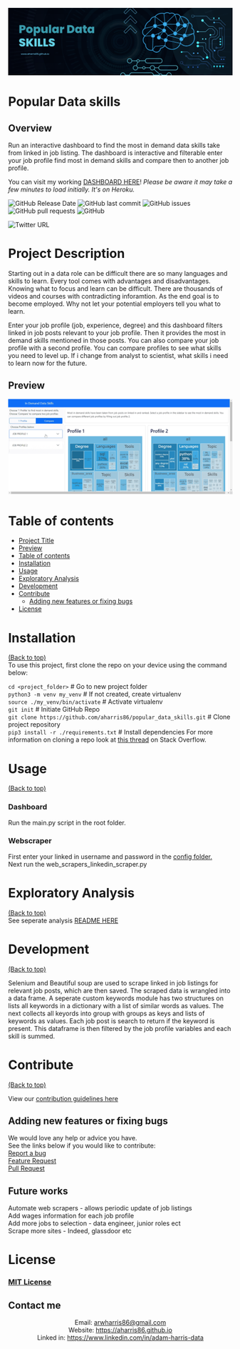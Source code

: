 <!-- Add banner here -->
![Banner](images/Popular_data_skills_banner.png)

# Popular Data skills
## Overview 
Run an interactive dashboard to find the most in demand data skills take from linked in job listing.
The dashboard is interactive and filterable enter your job profile find most in demand skills and compare then to another job profile.

You can visit my working [DASHBOARD HERE](https://popular-data-skills-dashboard.herokuapp.com)!
*Please be aware it may take a few minutes to load initially. It's on Heroku.*

<!-- Badges -->
![GitHub Release Date](https://img.shields.io/github/release-date/aharris86/popular_data_skills)
![GitHub last commit](https://img.shields.io/github/last-commit/aharris86/popular_data_skills)
![GitHub issues](https://img.shields.io/github/issues-raw/aharris86/popular_data_skills)
![GitHub pull requests](https://img.shields.io/github/issues-pr/aharris86/popular_data_skills)
![GitHub](https://img.shields.io/github/license/aharris86/popular_data_skills)

![Twitter URL](https://img.shields.io/twitter/url?url=https%3A%2F%2Fgithub.com%2Faharris86%2Fpopular_data_skills)

# Project Description
Starting out in a data role can be difficult there are so many languages and skills to learn.
Every tool comes with advantages and disadvantages.  Knowing what to focus and learn can be difficult.
There are thousands of videos and courses with contradicting inforamtion.
As the end goal is to become employed. Why not let your potential employers tell you what to learn.

Enter your job profile (job, experience, degree) and this dashboard filters linked in job posts relevant to your job profile.
Then it provides the most in demand skills mentioned in those posts.
You can also compare your job profile with a second profile. You can compare profiles to see what skills you need to level up.
If i change from analyst to scientist, what skills i need to learn now for the future.


## Preview
![Dashboard Gif](images/gif-dashboard.gif)

# Table of contents
- [Project Title](#popular-data-skills)
- [Preview](#preview)
- [Table of contents](#table-of-contents)  
- [Installation](#installation)
- [Usage](#usage)
- [Exploratory Analysis](#exploratory-analysis)  
- [Development](#development)
- [Contribute](#contribute)
    - [Adding new features or fixing bugs](#adding-new-features-or-fixing-bugs)
- [License](#license)


# Installation
[(Back to top)](#table-of-contents)  
To use this project, first clone the repo on your device using the command below:

```cd <project_folder>```  # Go to new project folder  
```python3 -m venv my_venv``` # If not created, create virtualenv  
```source ./my_venv/bin/activate``` # Activate virtualenv  
```git init``` # Initiate GitHub Repo  
```git clone https://github.com/aharris86/popular_data_skills.git``` # Clone project repository  
```pip3 install -r ./requirements.txt``` # Install dependencies
For more information on cloning a repo look at
[this thread](https://stackoverflow.com/questions/60719286/actions-for-creating-venv-in-python-and-clone-a-git-repo)
on Stack Overflow.

# Usage
[(Back to top)](#table-of-contents)  
### Dashboard
Run the main.py script in the root folder.
### Webscraper
First enter your linked in username and password in the [config folder.](popular_data_skills/config)  
Next run the web_scrapers_linkedin_scraper.py  

# Exploratory Analysis
[(Back to top)](#table-of-contents)  
See seperate analysis [README HERE](popular_data_skills/exploratory_analysis)  

# Development
[(Back to top)](#table-of-contents)

Selenium and Beautiful soup are used to scrape linked in job listings for relevant job posts, which are then saved.
The scraped data is wrangled into a data frame. A seperate custom  keywords module has two structures on lists all
keywords in a dictionary with a list of similar words as values. The next collects all keyords into group with groups as keys and
lists of keywords as values. Each job post is search to return if the keyword is present.
This dataframe is then filtered by the job profile variables and each skill is summed.

# Contribute
[(Back to top)](#table-of-contents)  
 
View our [contribution guidelines here](popular_data_skills/.github/ISSUE_TEMPLATE/contributing.md)

## Adding new features or fixing bugs
We would love any help or advice you have.   
See the links below if you would like to contribute:  
[Report a bug](popular_data_skills/.github/ISSUE_TEMPLATE/bug_report)  
[Feature Request](popular_data_skills/.github/ISSUE_TEMPLATE/feature-request)  
[Pull Request](popular_data_skills/.github/ISSUE_TEMPLATE/pull_request)  

## Future works
Automate web scrapers - allows periodic update of job listings  
Add wages information for each job profile   
Add more jobs to selection - data engineer, junior roles ect  
Scrape more sites - Indeed, glassdoor etc   

# License
### [MIT License](https://github.com/aharris86/popular_data_skills/blob/master/LICENCE.md)

## Contact me 
<div align="center">

Email: arwharris86@gmail.com  
Website:  https://aharris86.github.io  
Linked in: https://www.linkedin.com/in/adam-harris-data  

</div>
